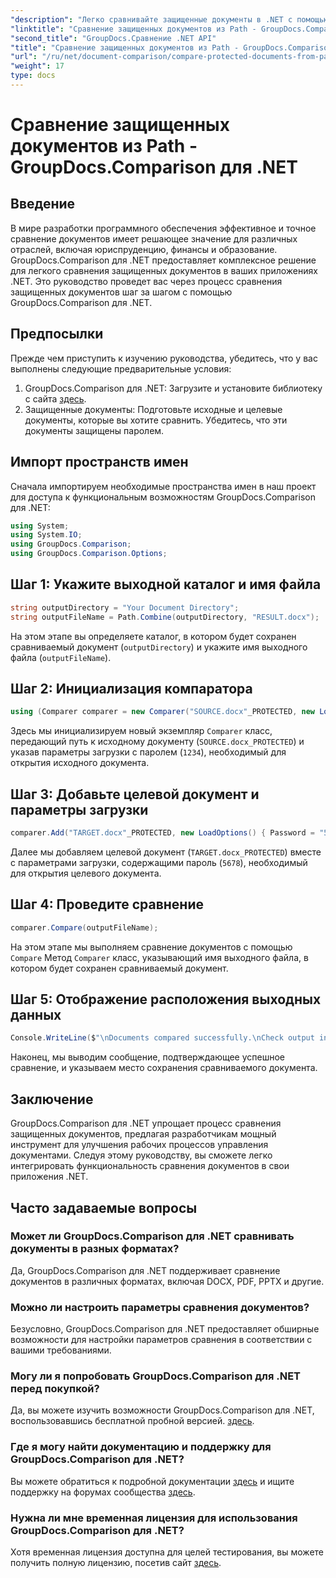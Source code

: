 ```yaml
---
"description": "Легко сравнивайте защищенные документы в .NET с помощью GroupDocs.Comparison для бесшовной интеграции. Улучшите свой рабочий процесс управления документами."
"linktitle": "Сравнение защищенных документов из Path - GroupDocs.Comparison для .NET"
"second_title": "GroupDocs.Сравнение .NET API"
"title": "Сравнение защищенных документов из Path - GroupDocs.Comparison для .NET"
"url": "/ru/net/document-comparison/compare-protected-documents-from-path/"
"weight": 17
type: docs
---
```

# Сравнение защищенных документов из Path - GroupDocs.Comparison для .NET

## Введение
В мире разработки программного обеспечения эффективное и точное сравнение документов имеет решающее значение для различных отраслей, включая юриспруденцию, финансы и образование. GroupDocs.Comparison для .NET предоставляет комплексное решение для легкого сравнения защищенных документов в ваших приложениях .NET. Это руководство проведет вас через процесс сравнения защищенных документов шаг за шагом с помощью GroupDocs.Comparison для .NET.
## Предпосылки
Прежде чем приступить к изучению руководства, убедитесь, что у вас выполнены следующие предварительные условия:
1. GroupDocs.Comparison для .NET: Загрузите и установите библиотеку с сайта [здесь](https://releases.groupdocs.com/comparison/net/).
2. Защищенные документы: Подготовьте исходные и целевые документы, которые вы хотите сравнить. Убедитесь, что эти документы защищены паролем.

## Импорт пространств имен
Сначала импортируем необходимые пространства имен в наш проект для доступа к функциональным возможностям GroupDocs.Comparison для .NET:
```csharp
using System;
using System.IO;
using GroupDocs.Comparison;
using GroupDocs.Comparison.Options;
```

## Шаг 1: Укажите выходной каталог и имя файла
```csharp
string outputDirectory = "Your Document Directory";
string outputFileName = Path.Combine(outputDirectory, "RESULT.docx");
```
На этом этапе вы определяете каталог, в котором будет сохранен сравниваемый документ (`outputDirectory`) и укажите имя выходного файла (`outputFileName`).
## Шаг 2: Инициализация компаратора
```csharp
using (Comparer comparer = new Comparer("SOURCE.docx"_PROTECTED, new LoadOptions(){ Password = "1234" }))
```
Здесь мы инициализируем новый экземпляр `Comparer` класс, передающий путь к исходному документу (`SOURCE.docx_PROTECTED`) и указав параметры загрузки с паролем (`1234`), необходимый для открытия исходного документа.
## Шаг 3: Добавьте целевой документ и параметры загрузки
```csharp
comparer.Add("TARGET.docx"_PROTECTED, new LoadOptions() { Password = "5678" });
```
Далее мы добавляем целевой документ (`TARGET.docx_PROTECTED`) вместе с параметрами загрузки, содержащими пароль (`5678`), необходимый для открытия целевого документа.
## Шаг 4: Проведите сравнение
```csharp
comparer.Compare(outputFileName);
```
На этом этапе мы выполняем сравнение документов с помощью `Compare` Метод `Comparer` класс, указывающий имя выходного файла, в котором будет сохранен сравниваемый документ.
## Шаг 5: Отображение расположения выходных данных
```csharp
Console.WriteLine($"\nDocuments compared successfully.\nCheck output in {Directory.GetCurrentDirectory()}.");
```
Наконец, мы выводим сообщение, подтверждающее успешное сравнение, и указываем место сохранения сравниваемого документа.

## Заключение
GroupDocs.Comparison для .NET упрощает процесс сравнения защищенных документов, предлагая разработчикам мощный инструмент для улучшения рабочих процессов управления документами. Следуя этому руководству, вы сможете легко интегрировать функциональность сравнения документов в свои приложения .NET.
## Часто задаваемые вопросы
### Может ли GroupDocs.Comparison для .NET сравнивать документы в разных форматах?
Да, GroupDocs.Comparison для .NET поддерживает сравнение документов в различных форматах, включая DOCX, PDF, PPTX и другие.
### Можно ли настроить параметры сравнения документов?
Безусловно, GroupDocs.Comparison для .NET предоставляет обширные возможности для настройки параметров сравнения в соответствии с вашими требованиями.
### Могу ли я попробовать GroupDocs.Comparison для .NET перед покупкой?
Да, вы можете изучить возможности GroupDocs.Comparison для .NET, воспользовавшись бесплатной пробной версией. [здесь](https://releases.groupdocs.com/).
### Где я могу найти документацию и поддержку для GroupDocs.Comparison для .NET?
Вы можете обратиться к подробной документации [здесь](https://tutorials.groupdocs.com/comparison/net/) и ищите поддержку на форумах сообщества [здесь](https://forum.groupdocs.com/c/comparison/12).
### Нужна ли мне временная лицензия для использования GroupDocs.Comparison для .NET?
Хотя временная лицензия доступна для целей тестирования, вы можете получить полную лицензию, посетив сайт [здесь](https://purchase.groupdocs.com/buy).